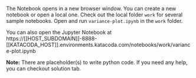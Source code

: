 The Notebook opens in a new browser window. You can create a new notebook or open a local one. Check out the local folder `work` for several sample notebooks. Open and run `variance-plot.ipynb` in the `work` folder.

You can also open the Jupyter Notebook at https://[[HOST_SUBDOMAIN]]-8888-[[KATACODA_HOST]].environments.katacoda.com/notebooks/work/variance-plot.ipynb

**Note:**
There are placeholder(s) to write python code. If you need any help, you can checkout solution tab.